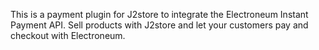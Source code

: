 This is a payment plugin for J2store to integrate the Electroneum Instant Payment API. Sell products with J2store and let your customers pay and checkout with Electroneum.
